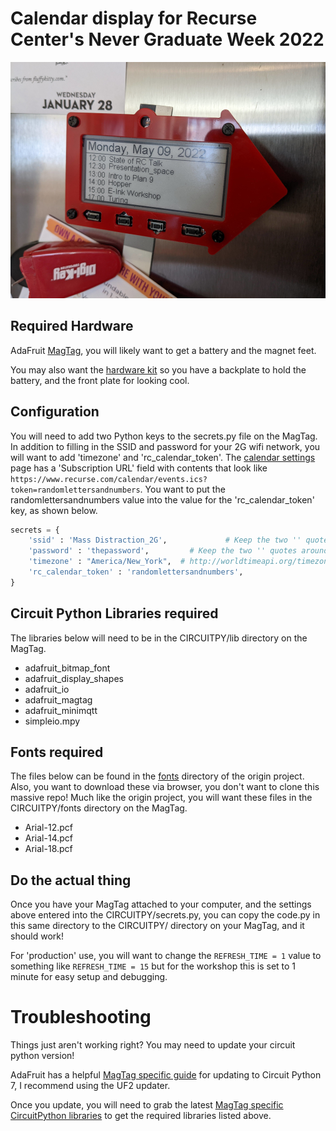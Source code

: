 # Calendar display for Recurse Center's Never Graduate Week 2022

![NGW](einkNGW.png)

## Required Hardware
AdaFruit [MagTag](https://www.adafruit.com/product/4800), you will likely want to get a battery and the magnet feet.

You may also want the [hardware kit](https://www.adafruit.com/product/4807) so you have a backplate to hold the battery, and the front plate for looking cool.

## Configuration
You will need to add two Python keys to the secrets.py file on the MagTag.
In addition to filling in the SSID and password for your 2G wifi network, you will want to add 'timezone' and 'rc_calendar_token'.
The [calendar settings](https://www.recurse.com/settings/calendar) page has a 'Subscription URL' field with contents that look like `https://www.recurse.com/calendar/events.ics?token=randomlettersandnumbers`. You want to put the randomlettersandnumbers value into the value for the 'rc_calendar_token' key, as shown below.
```python
secrets = {
	'ssid' : 'Mass Distraction_2G',             # Keep the two '' quotes around the name
	'password' : 'thepassword',         # Keep the two '' quotes around password
	'timezone' : "America/New_York",  # http://worldtimeapi.org/timezones
	'rc_calendar_token' : 'randomlettersandnumbers',
}
```

## Circuit Python Libraries required
The libraries below will need to be in the CIRCUITPY/lib directory on the MagTag.
- adafruit_bitmap_font
- adafruit_display_shapes
- adafruit_io
- adafruit_magtag
- adafruit_minimqtt
- simpleio.mpy

## Fonts required
The files below can be found in the [fonts](https://github.com/adafruit/Adafruit_Learning_System_Guides/tree/main/MagTag_Google_Calendar/fonts) directory of the origin project. Also, you want to download these via browser, you don't want to clone this massive repo!
Much like the origin project, you will want these files in the CIRCUITPY/fonts directory on the MagTag.
- Arial-12.pcf
- Arial-14.pcf
- Arial-18.pcf

## Do the actual thing

Once you have your MagTag attached to your computer, and the settings above entered into the CIRCUITPY/secrets.py, you can copy the code.py in this same directory to the CIRCUITPY/ directory on your MagTag, and it should work!

For 'production' use, you will want to change the `REFRESH_TIME = 1` value to something like `REFRESH_TIME = 15` but for the workshop this is set to 1 minute for easy setup and debugging.

# Troubleshooting

Things just aren't working right? You may need to update your circuit python version!

AdaFruit has a helpful [MagTag specific guide](https://learn.adafruit.com/adafruit-magtag/circuitpython) for updating to Circuit Python 7, I recommend using the UF2 updater.

Once you update, you will need to grab the latest [MagTag specific CircuitPython libraries](https://learn.adafruit.com/adafruit-magtag/circuitpython-libraries-2) to get the required libraries listed above.
